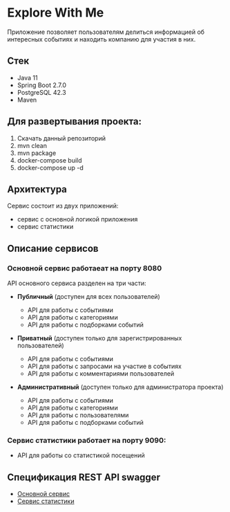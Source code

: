 # Explore With Me
Приложение позволяет пользователям делиться информацией об интересных событиях и находить компанию для участия в них.

## Стек
- Java 11
- Spring Boot 2.7.0
- PostgreSQL 42.3
- Maven 

## Для развертывания проекта:
1. Скачать данный репозиторий
2. mvn clean
3. mvn package
4. docker-compose build
5. docker-compose up -d

## Архитектура
Сервис состоит из двух приложений:
- сервис с основной логикой приложения
- сервис статистики 

## Описание сервисов
### Основной сервис работаеат на порту 8080
API основного сервиса разделен на три части:

- **Публичный** (доступен для всех пользователей)
  - API для работы с событиями
  - API для работы с категориями
  - API для работы с подборками событий
    
- **Приватный** (доступен только для зарегистрированных пользователей)
  - API для работы с событиями
  - API для работы с запросами на участие в событиях
  - API для работы с комментариями пользователей
    
- **Административный** (доступен только для администратора проекта)
  - API для работы с событиями
  - API для работы с категориями
  - API для работы с пользователями
  - API для работы с подборками событий
    
### Сервис статистики работает на порту 9090:
  - API для работы со статистикой посещений
    
## Спецификация REST API swagger
- [Основной сервис]()
- [Сервис статистики]()
